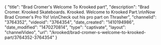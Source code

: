 {
    "title": "Brad Cromer's Welcome To Krooked part",
    "description": "Brad Cromer. Krooked Skateboards. Krooked. Welcome to Krooked Part.\n\nNow Brad Cromer's Pro Yo! \n\nCheck out his pro part on Thrasher",
    "channelid": "3764352",
    "videoid": "3764354",
    "date_created": "1410194986",
    "date_modified": "1470270814",
    "type": "captivate",
    "layout": "channelVideo",
    "url": "\/krooked\/brad-cromer-s-welcome-to-krooked-part\/3764352-3764354"
}